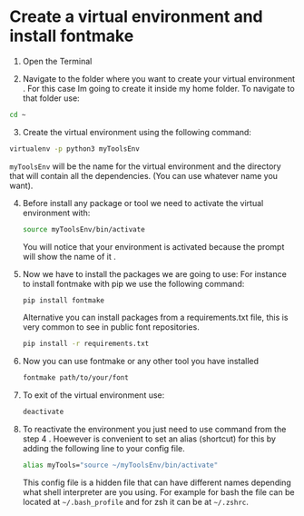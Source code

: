 # Create a virtual environment and install fontmake

1. Open the Terminal

2. Navigate to the folder where you want to create your virtual environment . For this case Im going to create it inside my  home folder. To navigate to that folder use:

``` sh
cd ~
```

3. Create the virtual environment using the following command: 

``` sh
virtualenv -p python3 myToolsEnv
```

`myToolsEnv` will be the name for the virtual environment and the directory that will contain all the dependencies. (You can use whatever name you want).

4. Before install any package or tool we need to activate the virtual environment with:

   ``` sh
   source myToolsEnv/bin/activate
   ```

   You will notice that your environment is activated because the prompt will show the name of it .

5. Now we have to install the packages we are going to use: 
   For instance to install fontmake with pip we use the following command:

   ``` sh
   pip install fontmake
   ```

   Alternative you can install packages from a requirements.txt file, this is very common to see in public font repositories.

   ``` sh
   pip install -r requirements.txt
   ```

6. Now you can use fontmake or any other tool you have installed

   ``` sh
   fontmake path/to/your/font
   ```

7. To exit of the virtual environment use:

   ``` sh
   deactivate
   ```

8. To reactivate the environment you just need to use command from the step 4 . Hoewever is convenient to set an alias (shortcut) for this by adding the following line to your config file.

   ``` sh
   alias myTools="source ~/myToolsEnv/bin/activate"
   ```

   This config file is a hidden file that can have different names depending what shell interpreter are you using. For example for bash the file can be located at `~/.bash_profile` and for zsh it can be at `~/.zshrc`.

